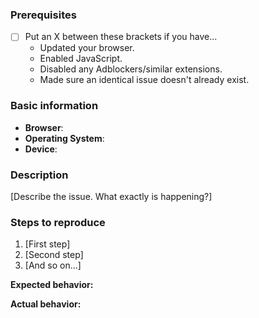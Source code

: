 <!--

This template is mainly provided for addressing bugs with the website.
Feel free to remove the provided text if you're creating this issue for other
reasons or add any additional information as deemed necessary.

Please treat people with respect :)

-->

### Prerequisites

* [ ] Put an X between these brackets if you have...
  * Updated your browser.
  * Enabled JavaScript.
  * Disabled any Adblockers/similar extensions.
  * Made sure an identical issue doesn't already exist.


### Basic information

- **Browser**: <!-- include version if possible -->
- **Operating System**:
- **Device**: <!-- laptop, desktop, mobile phone, etc. -->

### Description

[Describe the issue. What exactly is happening?]

### Steps to reproduce

1. [First step]
2. [Second step]
3. [And so on...]

**Expected behavior:**

**Actual behavior:**
